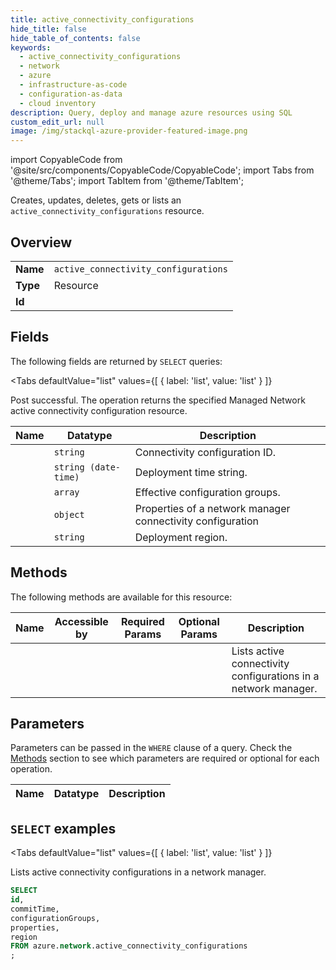 ```yaml
--- 
title: active_connectivity_configurations
hide_title: false
hide_table_of_contents: false
keywords:
  - active_connectivity_configurations
  - network
  - azure
  - infrastructure-as-code
  - configuration-as-data
  - cloud inventory
description: Query, deploy and manage azure resources using SQL
custom_edit_url: null
image: /img/stackql-azure-provider-featured-image.png
---
```


import CopyableCode from '@site/src/components/CopyableCode/CopyableCode';
import Tabs from '@theme/Tabs';
import TabItem from '@theme/TabItem';

Creates, updates, deletes, gets or lists an <code>active_connectivity_configurations</code> resource.

## Overview
<table><tbody>
<tr><td><b>Name</b></td><td><code>active_connectivity_configurations</code></td></tr>
<tr><td><b>Type</b></td><td>Resource</td></tr>
<tr><td><b>Id</b></td><td><CopyableCode code="azure.network.active_connectivity_configurations" /></td></tr>
</tbody></table>

## Fields

The following fields are returned by `SELECT` queries:

<Tabs
    defaultValue="list"
    values={[
        { label: 'list', value: 'list' }
    ]}
>
<TabItem value="list">

Post successful. The operation returns the specified Managed Network active connectivity configuration resource.

<table>
<thead>
    <tr>
    <th>Name</th>
    <th>Datatype</th>
    <th>Description</th>
    </tr>
</thead>
<tbody>
<tr>
    <td><CopyableCode code="id" /></td>
    <td><code>string</code></td>
    <td>Connectivity configuration ID.</td>
</tr>
<tr>
    <td><CopyableCode code="commitTime" /></td>
    <td><code>string (date-time)</code></td>
    <td>Deployment time string.</td>
</tr>
<tr>
    <td><CopyableCode code="configurationGroups" /></td>
    <td><code>array</code></td>
    <td>Effective configuration groups.</td>
</tr>
<tr>
    <td><CopyableCode code="properties" /></td>
    <td><code>object</code></td>
    <td>Properties of a network manager connectivity configuration</td>
</tr>
<tr>
    <td><CopyableCode code="region" /></td>
    <td><code>string</code></td>
    <td>Deployment region.</td>
</tr>
</tbody>
</table>
</TabItem>
</Tabs>

## Methods

The following methods are available for this resource:

<table>
<thead>
    <tr>
    <th>Name</th>
    <th>Accessible by</th>
    <th>Required Params</th>
    <th>Optional Params</th>
    <th>Description</th>
    </tr>
</thead>
<tbody>
<tr>
    <td><a href="#list"><CopyableCode code="list" /></a></td>
    <td><CopyableCode code="select" /></td>
    <td></td>
    <td></td>
    <td>Lists active connectivity configurations in a network manager.</td>
</tr>
</tbody>
</table>

## Parameters

Parameters can be passed in the `WHERE` clause of a query. Check the [Methods](#methods) section to see which parameters are required or optional for each operation.

<table>
<thead>
    <tr>
    <th>Name</th>
    <th>Datatype</th>
    <th>Description</th>
    </tr>
</thead>
<tbody>
</tbody>
</table>

## `SELECT` examples

<Tabs
    defaultValue="list"
    values={[
        { label: 'list', value: 'list' }
    ]}
>
<TabItem value="list">

Lists active connectivity configurations in a network manager.

```sql
SELECT
id,
commitTime,
configurationGroups,
properties,
region
FROM azure.network.active_connectivity_configurations
;
```
</TabItem>
</Tabs>
